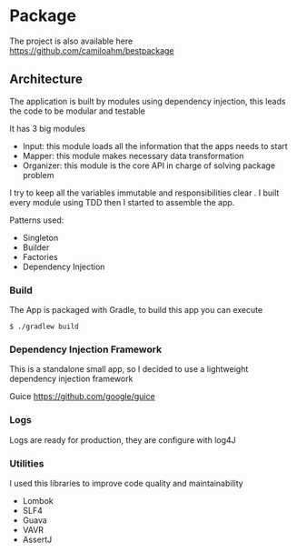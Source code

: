 # Package

The project is also available here https://github.com/camiloahm/bestpackage

## Architecture

The application is built by modules using dependency injection, this leads the code to be modular and testable 

It has 3 big modules
* Input: this module loads all the information that the apps needs to start
* Mapper: this module makes necessary data transformation
* Organizer: this module is the core API in charge of solving package problem

I try to keep all the variables immutable and responsibilities clear . I built every module using TDD then I started to assemble the app.

Patterns used:
* Singleton
* Builder 
* Factories
* Dependency Injection

### Build
The App is packaged with Gradle, to build this app you can execute 
```
$ ./gradlew build
```

### Dependency Injection Framework

This is a standalone small app, so I decided to use a lightweight dependency injection framework  

Guice https://github.com/google/guice

### Logs

Logs are ready for production, they are configure with log4J

### Utilities

I used this libraries to improve code quality and maintainability

* Lombok
* SLF4
* Guava 
* VAVR
* AssertJ